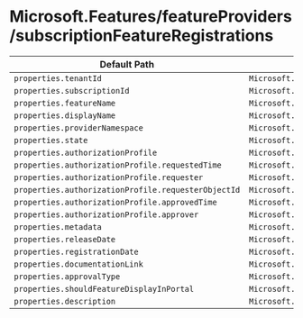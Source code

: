 # Microsoft.Features/featureProviders/subscriptionFeatureRegistrations

| Default Path | Alias |
|---|---|
| `properties.tenantId` | `Microsoft.Features/featureProviders/subscriptionFeatureRegistrations/tenantId` |
| `properties.subscriptionId` | `Microsoft.Features/featureProviders/subscriptionFeatureRegistrations/subscriptionId` |
| `properties.featureName` | `Microsoft.Features/featureProviders/subscriptionFeatureRegistrations/featureName` |
| `properties.displayName` | `Microsoft.Features/featureProviders/subscriptionFeatureRegistrations/displayName` |
| `properties.providerNamespace` | `Microsoft.Features/featureProviders/subscriptionFeatureRegistrations/providerNamespace` |
| `properties.state` | `Microsoft.Features/featureProviders/subscriptionFeatureRegistrations/state` |
| `properties.authorizationProfile` | `Microsoft.Features/featureProviders/subscriptionFeatureRegistrations/authorizationProfile` |
| `properties.authorizationProfile.requestedTime` | `Microsoft.Features/featureProviders/subscriptionFeatureRegistrations/authorizationProfile.requestedTime` |
| `properties.authorizationProfile.requester` | `Microsoft.Features/featureProviders/subscriptionFeatureRegistrations/authorizationProfile.requester` |
| `properties.authorizationProfile.requesterObjectId` | `Microsoft.Features/featureProviders/subscriptionFeatureRegistrations/authorizationProfile.requesterObjectId` |
| `properties.authorizationProfile.approvedTime` | `Microsoft.Features/featureProviders/subscriptionFeatureRegistrations/authorizationProfile.approvedTime` |
| `properties.authorizationProfile.approver` | `Microsoft.Features/featureProviders/subscriptionFeatureRegistrations/authorizationProfile.approver` |
| `properties.metadata` | `Microsoft.Features/featureProviders/subscriptionFeatureRegistrations/metadata` |
| `properties.releaseDate` | `Microsoft.Features/featureProviders/subscriptionFeatureRegistrations/releaseDate` |
| `properties.registrationDate` | `Microsoft.Features/featureProviders/subscriptionFeatureRegistrations/registrationDate` |
| `properties.documentationLink` | `Microsoft.Features/featureProviders/subscriptionFeatureRegistrations/documentationLink` |
| `properties.approvalType` | `Microsoft.Features/featureProviders/subscriptionFeatureRegistrations/approvalType` |
| `properties.shouldFeatureDisplayInPortal` | `Microsoft.Features/featureProviders/subscriptionFeatureRegistrations/shouldFeatureDisplayInPortal` |
| `properties.description` | `Microsoft.Features/featureProviders/subscriptionFeatureRegistrations/description` |


